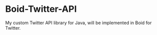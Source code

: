 Boid-Twitter-API
================

My custom Twitter API library for Java, will be implemented in Boid for Twitter.